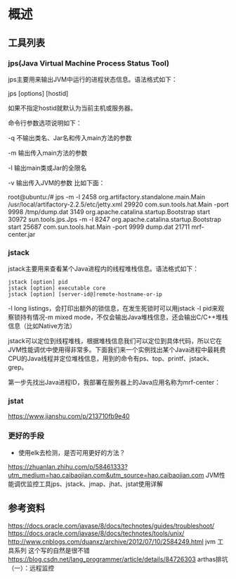 # 概述

## 工具列表

### jps(Java Virtual Machine Process Status Tool)

jps主要用来输出JVM中运行的进程状态信息。语法格式如下：

jps [options] [hostid]

如果不指定hostid就默认为当前主机或服务器。

命令行参数选项说明如下：

-q 不输出类名、Jar名和传入main方法的参数

-m 输出传入main方法的参数

-l 输出main类或Jar的全限名

-v 输出传入JVM的参数
比如下面：

root@ubuntu:/# jps -m -l
2458 org.artifactory.standalone.main.Main /usr/local/artifactory-2.2.5/etc/jetty.xml
29920 com.sun.tools.hat.Main -port 9998 /tmp/dump.dat
3149 org.apache.catalina.startup.Bootstrap start
30972 sun.tools.jps.Jps -m -l
8247 org.apache.catalina.startup.Bootstrap start
25687 com.sun.tools.hat.Main -port 9999 dump.dat
21711 mrf-center.jar

### jstack

jstack主要用来查看某个Java进程内的线程堆栈信息。语法格式如下：

```{}
jstack [option] pid
jstack [option] executable core
jstack [option] [server-id@]remote-hostname-or-ip
```

-l long listings，会打印出额外的锁信息，在发生死锁时可以用jstack -l pid来观察锁持有情况-m mixed mode，不仅会输出Java堆栈信息，还会输出C/C++堆栈信息（比如Native方法）

jstack可以定位到线程堆栈，根据堆栈信息我们可以定位到具体代码，所以它在JVM性能调优中使用得非常多。下面我们来一个实例找出某个Java进程中最耗费CPU的Java线程并定位堆栈信息，用到的命令有ps、top、printf、jstack、grep。

第一步先找出Java进程ID，我部署在服务器上的Java应用名称为mrf-center：

### jstat

https://www.jianshu.com/p/213710fb9e40

### 更好的手段

- 使用elk去检测，是否可用更好的方法？

https://zhuanlan.zhihu.com/p/58461333?utm_medium=hao.caibaojian.com&utm_source=hao.caibaojian.com JVM性能调优监控工具jps、jstack、jmap、jhat、jstat使用详解

## 参考资料

https://docs.oracle.com/javase/8/docs/technotes/guides/troubleshoot/  
https://docs.oracle.com/javase/8/docs/technotes/tools/unix/  
http://www.cnblogs.com/duanxz/archive/2012/07/10/2584249.html jvm 工具系列 这个写的自然是很不错
https://blog.csdn.net/lang_programmer/article/details/84726303  arthas排坑（一）：远程监控